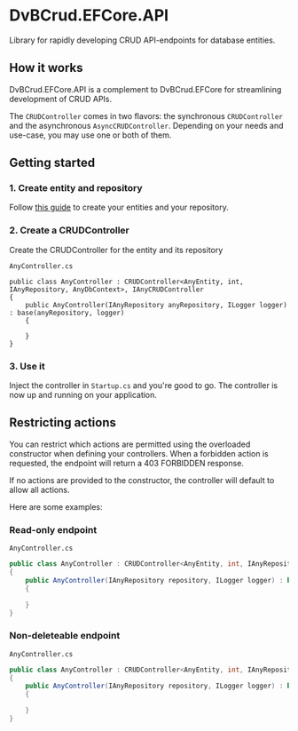 ﻿# DvBCrud.EFCore.API

Library for rapidly developing CRUD API-endpoints for database entities.

## How it works

DvBCrud.EFCore.API is a complement to DvBCrud.EFCore for streamlining development of CRUD APIs.

The `CRUDController` comes in two flavors: the synchronous `CRUDController` and the asynchronous `AsyncCRUDController`.
Depending on your needs and use-case, you may use one or both of them.

## Getting started

### 1. Create entity and repository

Follow [this guide](../DvBCrud.EFCore) to create your entities and your repository.

### 2. Create a CRUDController

Create the CRUDController for the entity and its repository

`AnyController.cs`
```
public class AnyController : CRUDController<AnyEntity, int, IAnyRepository, AnyDbContext>, IAnyCRUDController
{
    public AnyController(IAnyRepository anyRepository, ILogger logger) : base(anyRepository, logger)
    {

    }
}
```

### 3. Use it

Inject the controller in `Startup.cs` and you're good to go. The controller is now up and running on your application.

## Restricting actions

You can restrict which actions are permitted using the overloaded constructor when defining your controllers.
When a forbidden action is requested, the endpoint will return a 403 FORBIDDEN response.

If no actions are provided to the constructor, the controller will default to allow all actions.

Here are some examples:

### Read-only endpoint

`AnyController.cs`
```cs
public class AnyController : CRUDController<AnyEntity, int, IAnyRepository, AnyDbContext>, IAnyReadOnlyController
{
    public AnyController(IAnyRepository repository, ILogger logger) : base(repository, logger, CRUDAction.Read)
    {

    }
}
```

### Non-deleteable endpoint

`AnyController.cs`
```cs
public class AnyController : CRUDController<AnyEntity, int, IAnyRepository, AnyDbContext>, IAnyReadOnlyController
{
    public AnyController(IAnyRepository repository, ILogger logger) : base(repository, logger, CRUDAction.Create CRUDAction.Read, CRUDAction.Update)
    {

    }
}
```
